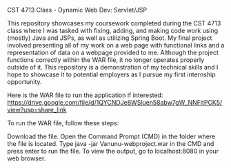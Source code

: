 CST 4713 Class - 	Dynamic Web Dev: Servlet/JSP

This repository showcases my coursework completed during the CST 4713 class where I was tasked with fixing, adding, and making code work using (mostly) Java and JSPs, as well as utilizing Spring Boot. My final project involved presenting all of my work on a web page with functional links and a representation of data on a webpage provided to me. Although the project functions correctly within the WAR file, it no longer operates properly outside of it. This repository is a demonstration of my technical skills and I hope to showcase it to potential employers as I pursue my first internship opportunity.

Here is the WAR file to run the application if interested:
https://drive.google.com/file/d/1QYCNDJe8WSluen58abw7gW_NNFitPCK5/view?usp=share_link

To run the WAR file, follow these steps:

Download the file.
Open the Command Prompt (CMD) in the folder where the file is located.
Type java -jar Vanunu-webproject.war in the CMD and press enter to run the file.
To view the output, go to localhost:8080 in your web browser.
